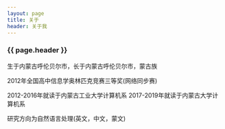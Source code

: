 ```yaml
---
layout: page 
title: 关于
header: 关于我
---
```

<h3>{{ page.header }}</h3>

生于内蒙古呼伦贝尔市，长于内蒙古呼伦贝尔市，蒙古族

2012年全国高中信息学奥林匹克竞赛三等奖(网络同步赛)

2012-2016年就读于内蒙古工业大学计算机系
2017-2019年就读于内蒙古大学计算机系

研究方向为自然语言处理(英文，中文，蒙文)

